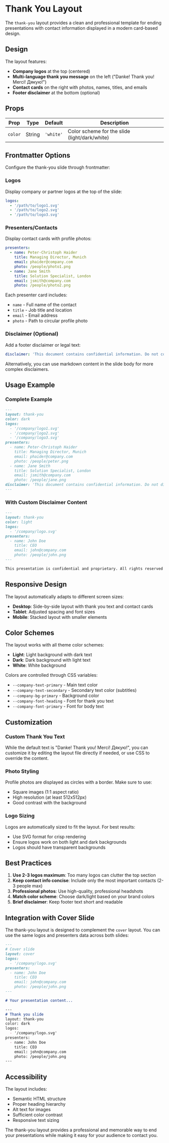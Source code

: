 # Thank You Layout

The `thank-you` layout provides a clean and professional template for ending presentations with contact information displayed in a modern card-based design.

## Design

The layout features:
- **Company logos** at the top (centered)
- **Multi-language thank you message** on the left ("Danke! Thank you! Merci! Дякую!")
- **Contact cards** on the right with photos, names, titles, and emails
- **Footer disclaimer** at the bottom (optional)

## Props

| Prop | Type | Default | Description |
|------|------|---------|-------------|
| `color` | String | `'white'` | Color scheme for the slide (light/dark/white) |

## Frontmatter Options

Configure the thank-you slide through frontmatter:

### Logos

Display company or partner logos at the top of the slide:

```yaml
logos:
  - '/path/to/logo1.svg'
  - '/path/to/logo2.svg'
  - '/path/to/logo3.svg'
```

### Presenters/Contacts

Display contact cards with profile photos:

```yaml
presenters:
  - name: Peter-Christoph Haider
    title: Managing Director, Munich
    email: phaider@company.com
    photo: /people/photo1.png
  - name: Jane Smith
    title: Solution Specialist, London
    email: jsmith@company.com
    photo: /people/photo2.png
```

Each presenter card includes:
- `name` - Full name of the contact
- `title` - Job title and location
- `email` - Email address
- `photo` - Path to circular profile photo

### Disclaimer (Optional)

Add a footer disclaimer or legal text:

```yaml
disclaimer: 'This document contains confidential information. Do not copy or distribute without permission.'
```

Alternatively, you can use markdown content in the slide body for more complex disclaimers.

## Usage Example

### Complete Example

```markdown
---
layout: thank-you
color: dark
logos:
  - '/company/logo1.svg'
  - '/company/logo2.svg'
  - '/company/logo3.svg'
presenters:
  - name: Peter-Christoph Haider
    title: Managing Director, Munich
    email: phaider@company.com
    photo: /people/peter.png
  - name: Jane Smith
    title: Solution Specialist, London
    email: jsmith@company.com
    photo: /people/jane.png
disclaimer: 'This document contains confidential information. Do not distribute without permission.'
---
```

### With Custom Disclaimer Content

```markdown
---
layout: thank-you
color: light
logos:
  - '/company/logo.svg'
presenters:
  - name: John Doe
    title: CEO
    email: john@company.com
    photo: /people/john.png
---

This presentation is confidential and proprietary. All rights reserved © 2025 Company Name.
```

## Responsive Design

The layout automatically adapts to different screen sizes:
- **Desktop**: Side-by-side layout with thank you text and contact cards
- **Tablet**: Adjusted spacing and font sizes
- **Mobile**: Stacked layout with smaller elements

## Color Schemes

The layout works with all theme color schemes:
- **Light**: Light background with dark text
- **Dark**: Dark background with light text
- **White**: White background

Colors are controlled through CSS variables:
- `--company-text-primary` - Main text color
- `--company-text-secondary` - Secondary text color (subtitles)
- `--company-bg-primary` - Background color
- `--company-font-heading` - Font for thank you text
- `--company-font-primary` - Font for body text

## Customization

### Custom Thank You Text

While the default text is "Danke! Thank you! Merci! Дякую!", you can customize it by editing the layout file directly if needed, or use CSS to override the content.

### Photo Styling

Profile photos are displayed as circles with a border. Make sure to use:
- Square images (1:1 aspect ratio)
- High resolution (at least 512x512px)
- Good contrast with the background

### Logo Sizing

Logos are automatically sized to fit the layout. For best results:
- Use SVG format for crisp rendering
- Ensure logos work on both light and dark backgrounds
- Logos should have transparent backgrounds

## Best Practices

1. **Use 2-3 logos maximum**: Too many logos can clutter the top section
2. **Keep contact info concise**: Include only the most important contacts (2-3 people max)
3. **Professional photos**: Use high-quality, professional headshots
4. **Match color scheme**: Choose dark/light based on your brand colors
5. **Brief disclaimer**: Keep footer text short and readable

## Integration with Cover Slide

The thank-you layout is designed to complement the `cover` layout. You can use the same logos and presenters data across both slides:

```markdown
---
# Cover slide
layout: cover
logos:
  - '/company/logo.svg'
presenters:
  - name: John Doe
    title: CEO
    email: john@company.com
    photo: /people/john.png
---

# Your presentation content...

---
# Thank you slide
layout: thank-you
color: dark
logos:
  - '/company/logo.svg'
presenters:
  - name: John Doe
    title: CEO
    email: john@company.com
    photo: /people/john.png
---
```

## Accessibility

The layout includes:
- Semantic HTML structure
- Proper heading hierarchy
- Alt text for images
- Sufficient color contrast
- Responsive text sizing

The thank-you layout provides a professional and memorable way to end your presentations while making it easy for your audience to contact you.